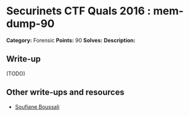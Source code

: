 # Securinets CTF Quals 2016 : mem-dump-90

**Category:** Forensic
**Points:** 90
**Solves:**
**Description:**



## Write-up

(TODO)

## Other write-ups and resources

* [Soufiane Boussali](https://github.com/MrMugiwara/WriteupsCTF/blob/master/CTFsecuriNets2016/MemDump.md)
